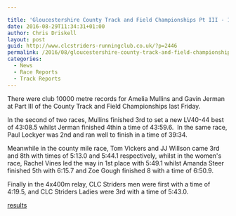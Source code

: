 ```yaml
---

title: 'Gloucestershire County Track and Field Championships Pt III - 19/08/2016'
date: 2016-08-29T11:34:31+01:00
author: Chris Driskell
layout: post
guid: http://www.clcstriders-runningclub.co.uk/?p=2446
permalink: /2016/08/gloucestershire-county-track-and-field-championships-pt-iii-19082016/
categories:
  - News
  - Race Reports
  - Track Reports
---
```

There were club 10000 metre records for Amelia Mullins and Gavin Jerman at Part III of the County Track and Field Championships last Friday.

In the second of two races, Mullins finished 3rd to set a new LV40-44 best of 43:08.5 whilst Jerman finished 4thin a time of 43:59.6.  In the same race, Paul Lockyer was 2nd and ran well to finish in a time of 39:34.

Meanwhile in the county mile race, Tom Vickers and JJ Willson came 3rd and 8th with times of 5:13.0 and 5:44.1 respectively, whilst in the women's race, Rachel Vines led the way in 1st place with 5:49.1 whilst Amanda Steer finished 5th with 6:15.7 and Zoe Gough finished 8 with a time of 6:50.9.

Finally in the 4x400m relay, CLC Striders men were first with a time of 4:19.5, and CLC Striders Ladies were 3rd with a time of 5:43.0.

[results](https://www.athletics4u.co.uk/track-and-field/)

&nbsp;

&nbsp;